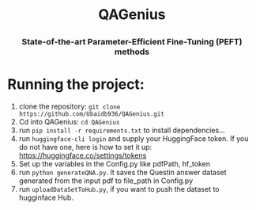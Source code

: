 
<h1 align="center"> <p>QAGenius</p></h1>
<h3 align="center">
    <p>State-of-the-art Parameter-Efficient Fine-Tuning (PEFT) methods</p>
</h3>


# Running the project:

1. clone the repository: `git clone https://github.com/Ubaidb936/QAGenius.git`
2. Cd into QAGenius: `cd QAGenius`
3. run `pip install -r requirements.txt` to install dependencies...
4. run  `huggingface-cli login` and supply your HuggingFace token. If you do not have one, here is  how to set it up: https://huggingface.co/settings/tokens
5. Set up the variables in the Config.py like pdfPath, hf_token 
6. run `python generateQNA.py`. It saves the  Questin answer dataset generated from the input pdf to file_path in Config.py
7. run `uploadDataSetToHub.py`, if you want to push the dataset to hugginface Hub.

